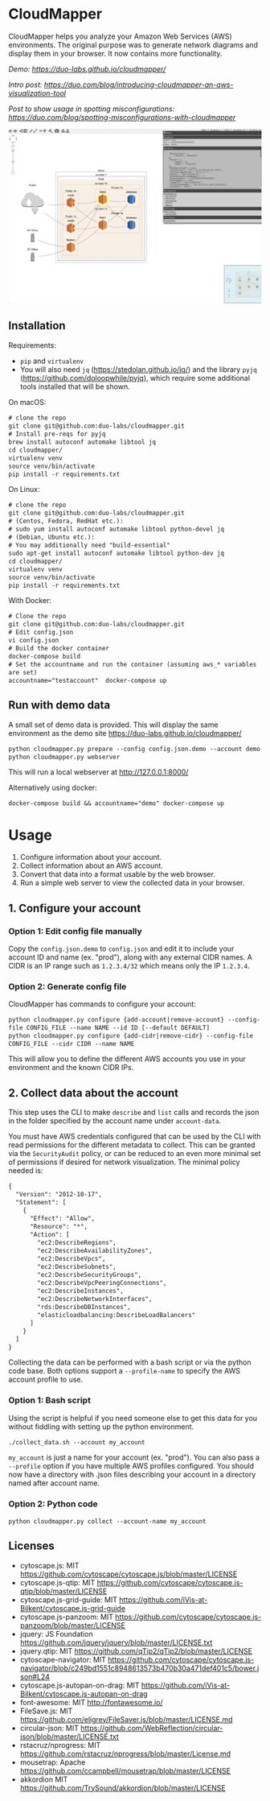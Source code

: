 CloudMapper
========
CloudMapper helps you analyze your Amazon Web Services (AWS) environments.  The original purpose was to generate network diagrams and display them in your browser.  It now contains more functionality.

*Demo: https://duo-labs.github.io/cloudmapper/*

*Intro post: https://duo.com/blog/introducing-cloudmapper-an-aws-visualization-tool*

*Post to show usage in spotting misconfigurations: https://duo.com/blog/spotting-misconfigurations-with-cloudmapper*

![Demo screenshot](docs/images/ideal_layout.png "Demo screenshot")

## Installation

Requirements:
- `pip` and `virtualenv`
- You will also need `jq` (https://stedolan.github.io/jq/) and the library `pyjq` (https://github.com/doloopwhile/pyjq), which require some additional tools installed that will be shown.

On macOS:

```
# clone the repo
git clone git@github.com:duo-labs/cloudmapper.git
# Install pre-reqs for pyjq
brew install autoconf automake libtool jq
cd cloudmapper/
virtualenv venv
source venv/bin/activate
pip install -r requirements.txt
```

On Linux:
```
# clone the repo
git clone git@github.com:duo-labs/cloudmapper.git
# (Centos, Fedora, RedHat etc.):
# sudo yum install autoconf automake libtool python-devel jq
# (Debian, Ubuntu etc.):
# You may additionally need "build-essential"
sudo apt-get install autoconf automake libtool python-dev jq
cd cloudmapper/
virtualenv venv
source venv/bin/activate
pip install -r requirements.txt
```

With Docker:
```
# Clone the repo
git clone git@github.com:duo-labs/cloudmapper.git
# Edit config.json
vi config.json
# Build the docker container
docker-compose build
# Set the accountname and run the container (assuming aws_* variables are set)
accountname="testaccount"  docker-compose up
```

## Run with demo data

A small set of demo data is provided.  This will display the same environment as the demo site https://duo-labs.github.io/cloudmapper/ 

```
python cloudmapper.py prepare --config config.json.demo --account demo
python cloudmapper.py webserver
```

This will run a local webserver at http://127.0.0.1:8000/

Alternatively using docker:
```
docker-compose build && accountname="demo" docker-compose up
```

# Usage

1. Configure information about your account.
2. Collect information about an AWS account.
3. Convert that data into a format usable by the web browser.
4. Run a simple web server to view the collected data in your browser.


## 1. Configure your account

### Option 1: Edit config file manually
Copy the `config.json.demo` to `config.json` and edit it to include your account ID and name (ex. "prod"), along with any external CIDR names. A CIDR is an IP range such as `1.2.3.4/32` which means only the IP `1.2.3.4`.

### Option 2: Generate config file
CloudMapper has commands to configure your account:

```
python cloudmapper.py configure {add-account|remove-account} --config-file CONFIG_FILE --name NAME --id ID [--default DEFAULT]
python cloudmapper.py configure {add-cidr|remove-cidr} --config-file CONFIG_FILE --cidr CIDR --name NAME
```

This will allow you to define the different AWS accounts you use in your environment and the known CIDR IPs.


## 2. Collect data about the account

This step uses the CLI to make `describe` and `list` calls and records the json in the folder specified by the account name under `account-data`.

You must have AWS credentials configured that can be used by the CLI with read permissions for the different metadata to collect.  This can be granted via the `SecurityAudit` policy, or can be reduced to an even more minimal set of permissions if desired for network visualization.  The minimal policy needed is:

```
{
  "Version": "2012-10-17",
  "Statement": [
    {
      "Effect": "Allow",
      "Resource": "*",
      "Action": [
        "ec2:DescribeRegions",
        "ec2:DescribeAvailabilityZones",
        "ec2:DescribeVpcs",
        "ec2:DescribeSubnets",
        "ec2:DescribeSecurityGroups",
        "ec2:DescribeVpcPeeringConnections",
        "ec2:DescribeInstances",
        "ec2:DescribeNetworkInterfaces",
        "rds:DescribeDBInstances",
        "elasticloadbalancing:DescribeLoadBalancers"
      ]
    }
  ]
}
```

Collecting the data can be performed with a bash script or via the python code base.  Both options support a `--profile-name` to specify the AWS account profile to use.

### Option 1: Bash script
Using the script is helpful if you need someone else to get this data for you without fiddling with setting up the python environment.

```
./collect_data.sh --account my_account
```

`my_account` is just a name for your account (ex. "prod").  You can also pass a `--profile` option if you have multiple AWS profiles configured.  You should now have a directory with .json files describing your account in a directory named after account name.

### Option 2: Python code

```
python cloudmapper.py collect --account-name my_account
```


Licenses
--------
- cytoscape.js: MIT
  https://github.com/cytoscape/cytoscape.js/blob/master/LICENSE
- cytoscape.js-qtip: MIT
  https://github.com/cytoscape/cytoscape.js-qtip/blob/master/LICENSE
- cytoscape.js-grid-guide: MIT
  https://github.com/iVis-at-Bilkent/cytoscape.js-grid-guide
- cytoscape.js-panzoom: MIT
  https://github.com/cytoscape/cytoscape.js-panzoom/blob/master/LICENSE
- jquery: JS Foundation
  https://github.com/jquery/jquery/blob/master/LICENSE.txt
- jquery.qtip: MIT
  https://github.com/qTip2/qTip2/blob/master/LICENSE
- cytoscape-navigator: MIT
  https://github.com/cytoscape/cytoscape.js-navigator/blob/c249bd1551c8948613573b470b30a471def401c5/bower.json#L24
- cytoscape.js-autopan-on-drag: MIT
  https://github.com/iVis-at-Bilkent/cytoscape.js-autopan-on-drag
- font-awesome: MIT
  http://fontawesome.io/
- FileSave.js: MIT
  https://github.com/eligrey/FileSaver.js/blob/master/LICENSE.md
- circular-json: MIT
  https://github.com/WebReflection/circular-json/blob/master/LICENSE.txt
- rstacruz/nprogress: MIT
  https://github.com/rstacruz/nprogress/blob/master/License.md
- mousetrap: Apache
  https://github.com/ccampbell/mousetrap/blob/master/LICENSE
- akkordion MIT
  https://github.com/TrySound/akkordion/blob/master/LICENSE
